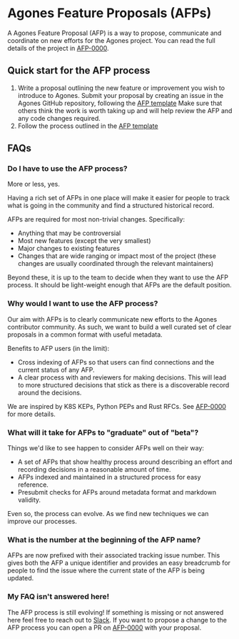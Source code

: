 # Agones Feature Proposals (AFPs)

A Agones Feature Proposal (AFP) is a way to propose, communicate and coordinate on new efforts for the Agones project.
You can read the full details of the project in [AFP-0000](0000-afp-process/README.md).

## Quick start for the AFP process

1. Write a proposal outlining the new feature or improvement you wish to introduce to Agones. Submit your proposal by creating an issue in the Agones GitHub repository, following the [AFP template](NNNN-afp-template/README.md) Make sure that others think the work is worth taking up and will help review the AFP and any code changes required.
2. Follow the process outlined in the [AFP template](NNNN-afp-template/README.md)

## FAQs

### Do I have to use the AFP process?

More or less, yes.

Having a rich set of AFPs in one place will make it easier for people to track
what is going in the community and find a structured historical record.

AFPs are required for most non-trivial changes.  Specifically:
* Anything that may be controversial
* Most new features (except the very smallest)
* Major changes to existing features
* Changes that are wide ranging or impact most of the project (these changes
  are usually coordinated through the relevant maintainers)

Beyond these, it is up to the team to decide when they want to use the AFP 
process. It should be light-weight enough that AFPs are the default position.


### Why would I want to use the AFP process?

Our aim with AFPs is to clearly communicate new efforts to the Agones contributor community.
As such, we want to build a well curated set of clear proposals in a common format with useful metadata.

Benefits to AFP users (in the limit):
* Cross indexing of AFPs so that users can find connections and the current status of any AFP.
* A clear process with and reviewers for making decisions.
  This will lead to more structured decisions that stick as there is a discoverable record around the decisions.

We are inspired by K8S KEPs, Python PEPs and Rust RFCs.
See [AFP-0000](0000-afp-process/README.md) for more details.

### What will it take for AFPs to "graduate" out of "beta"?

Things we'd like to see happen to consider AFPs well on their way:
* A set of AFPs that show healthy process around describing an effort and recording decisions in a reasonable amount of time.
* AFPs indexed and maintained in a structured process for easy reference.
* Presubmit checks for AFPs around metadata format and markdown validity.

Even so, the process can evolve. As we find new techniques we can improve our processes.

### What is the number at the beginning of the AFP name?

AFPs are now prefixed with their associated tracking issue number. This gives
both the AFP a unique identifier and provides an easy breadcrumb for people to
find the issue where the current state of the AFP is being updated.

### My FAQ isn't answered here!

The AFP process is still evolving!
If something is missing or not answered here feel free to reach out to [Slack](https://join.slack.com/t/agones/shared_invite/zt-2mg1j7ddw-0QYA9IAvFFRKw51ZBK6mkQ).
If you want to propose a change to the AFP process you can open a PR on [AFP-0000](0000-afp-process/README.md) with your proposal.
